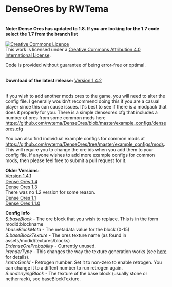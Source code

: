 DenseOres by RWTema
=========

<br><b>Note: Dense Ores has updated to 1.8. If you are looking for the 1.7 code select the 1.7 from the branch list</b><br>

<a rel="license" href="http://creativecommons.org/licenses/by/4.0/deed.en_GB"><img alt="Creative Commons Licence" style="border-width:0" src="http://i.creativecommons.org/l/by/4.0/88x31.png" /></a><br />This work is licensed under a <a rel="license" href="http://creativecommons.org/licenses/by/4.0/deed.en_GB">Creative Commons Attribution 4.0 International License</a>.

Code is provided without guarantee of being error-free or optimal.


<br><b>Download of the latest release:</b> <a href="http://www.mediafire.com/download/pkav85stbss1roa/denseores-1.4.2.jar">Version 1.4.2</a><br><br>


If you wish to add another mods ores to the game, you will need to alter the config file. I generally wouldn't recommend doing this if you are a casual player since this can cause issues. It's best to see if there is a modpack that does it properly for you. There is a simple denseores.cfg that includes a number of ores from some common mods here <a href="https://github.com/rwtema/DenseOres/blob/master/example_configs/denseores.cfg">https://github.com/rwtema/DenseOres/blob/master/example_configs/denseores.cfg</a><br>

You can also find individual example configs for common mods at <a href="https://github.com/rwtema/DenseOres/tree/master/example_configs/mods">https://github.com/rwtema/DenseOres/tree/master/example_configs/mods</a>. This will require you to change the ore ids when you add them to your config file. If anyone wishes to add more example configs for common mods, then please feel free to submit a pull request for it.<br>


<b>Older Versions:</b><br>
<a href="http://www.mediafire.com/download/leudza3jpd8uvd8/denseores-1.4.1.jar">Version 1.4.1</a><br>
<a href="http://www.mediafire.com/download/ac7a4hb8cuzm6rb/denseores-1.4.jar">Dense Ores 1.4</a><br>
<a href="http://www.mediafire.com/download/vcluluqcd8k0atp/denseores-1.3.jar">Dense Ores 1.3</a><br>
There was no 1.2 version for some reason.<br>
<a href="http://www.mediafire.com/download/7okkg0vqm2zm5z2/denseores-1.1.jar">Dense Ores 1.1</a><br>
<a href="http://www.mediafire.com/download/5lh66z373w40bx7/denseores-1.0.0.jar">Dense Ores 1.1.0</a><br>

<b>Config Info</b><br>
<i>S:baseBlock</i> - The ore block that you wish to replace. This is in the form modid:blockname<br>
<i>I:baseBlockMeta</i> - The metadata value for the block (0-15)<br>
<i>S:baseBlockTexture</i> - The ores texture name (as found in assets/modid/textures/blocks)<br>
<i>D:denseOreProbability</i> - Currently unused.<br>
<i>I:renderType</i> - This changes the way the texture generation works (see <a href="https://i.imgur.com/CGfhSss.png">here</a> for details).<br>
<i>I:retroGenId</i> - Retrogen number. Set it to non-zero to enable retrogen. You can change it to a diffent number to run retrogen again.<br>
<i>S:underlyingBlock</i> - The texture of the base block (usually stone or netherrack), see baseBlockTexture.<br>

